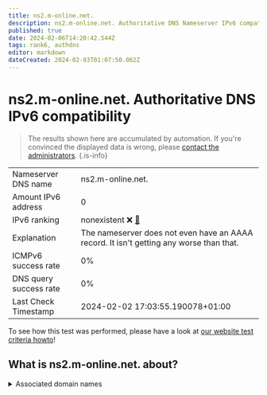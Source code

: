 ```yaml
---
title: ns2.m-online.net.
description: ns2.m-online.net. Authoritative DNS Nameserver IPv6 compatibility
published: true
date: 2024-02-06T14:20:42.544Z
tags: rank6, authdns
editor: markdown
dateCreated: 2024-02-03T01:07:50.062Z
---
```


# ns2.m-online.net. Authoritative DNS IPv6 compatibility

> The results shown here are accumulated by automation. If you're convinced the displayed data is wrong, please [contact the administrators](/howto/chat). 
{.is-info}




|   |   |
| - | - |
| Nameserver DNS name | ns2.m-online.net.
| Amount IPv6 address | 0
| IPv6 ranking | nonexistent :x: [🔗](/howto/ranking) |
| Explanation | The nameserver does not even have an AAAA record. It isn't getting any worse than that. |
| ICMPv6 success rate | 0%|
| DNS query success rate | 0% |
| Last Check Timestamp | 2024-02-02 17:03:55.190078+01:00 |

To see how this test was performed, please have a look at [our website test criteria howto](/howto/testcriteria/authdns)!


## What is ns2.m-online.net. about?






<details>
<summary>Associated domain names</summary>

bmw.de

www.bmwgroup.com

www.m-net.de

</details>

